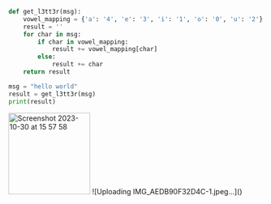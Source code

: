 ```py
def get_l3tt3r(msg):
    vowel_mapping = {'a': '4', 'e': '3', 'i': '1', 'o': '0', 'u': '2'}
    result = ''
    for char in msg:
        if char in vowel_mapping:
            result += vowel_mapping[char]
        else:
            result += char
    return result

msg = "hello world"
result = get_l3tt3r(msg)
print(result)


```
<img width="161" alt="Screenshot 2023-10-30 at 15 57 58" src="https://github.com/NaomiRozenberg/unit2_repo/assets/142605919/afba8dfb-3504-4a48-a7a4-a171b85eb65a">
![Uploading IMG_AEDB90F32D4C-1.jpeg…]()
